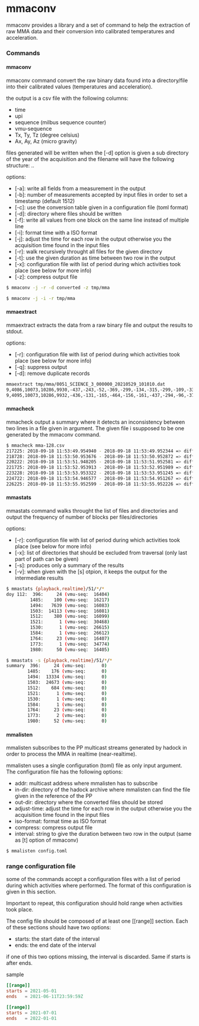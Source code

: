 # mmaconv

mmaconv provides a library and a set of command to help the extraction of raw MMA data and their conversion into calibrated temperatures and acceleration.

### Commands

#### mmaconv

mmaconv command convert the raw binary data found into a directory/file into their calibrated values (temperatures and acceleration).

the output is a csv file with the following columns:

* time
* upi
* sequence (milbus sequence counter)
* vmu-sequence
* Tx, Ty, Tz (degree celsius)
* Ax, Ay, Az (micro gravity)

files generated will be written when the [-d] option is given a sub directory of the year of the acquisition and the filename will have the following structure: <doy acq>.<doy gen>.<ext>

options:

* [-a]: write all fields from a measurement in the output
* [-b]: number of measurements accepted by input files in order to set a timestamp (default 1512)
* [-c]: use the conversion table given in a configuration file (toml format)
* [-d]: directory where files should be written
* [-f]: write all values from one block on the same line instead of multiple line
* [-i]: format time with a ISO format
* [-j]: adjust the time for each row in the output otherwise you the acquisition time found in the input files
* [-r]: walk recursively throught all files for the given directory
* [-t]: use the given duration as time between two row in the output
* [-x]: configuration file with list of period during which activities took place (see below for more info)
* [-z]: compress output file

```bash
$ mmaconv -j -r -d converted -z tmp/mma

$ mmaconv -j -i -r tmp/mma
```

#### mmaextract

mmaextract extracts the data from a raw binary file and output the results to stdout.

options:

* [-r]: configuration file with list of period during which activities took place (see below for more info)
* [-q]: suppress output
* [-d]: remove duplicate records

```bash
mmaextract tmp/mma/0051_SCIENCE_3_000000_20210529_101010.dat
9,4086,10073,10286,9930,-437,-243,-52,-369,-299,-134,-315,-299,-109,-336,-283,-20,-355,-293,-39,-373,-276,-19,-422,-286,-28,-457,-219,-68,-450,-135,-133
9,4095,10073,10286,9932,-436,-131,-165,-464,-156,-161,-437,-294,-96,-376,-351,-73,-326,-334,-36,-355,-284,-25,-361,-250,-1,-393,-220,-33,-412,-175,-60
```

#### mmacheck

mmacheck output a summary where it detects an inconsistency between two lines in a file given in argument. The given file i ssupposed to be one generated by the mmaconv command.

```bash
$ mmacheck mma-128.csv
217225: 2018-09-18 11:53:49.954940 - 2018-09-18 11:53:49.952344 => diff:   -2.596ms (prev:  56167, curr:  56176, delta:      9)
218728: 2018-09-18 11:53:50.953676 - 2018-09-18 11:53:50.952872 => diff:     -804µs (prev:  57670, curr:  57679, delta:      9)
220222: 2018-09-18 11:53:51.948205 - 2018-09-18 11:53:51.952581 => diff:    4.376ms (prev:  59164, curr:  59173, delta:      9)
221725: 2018-09-18 11:53:52.953913 - 2018-09-18 11:53:52.951989 => diff:   -1.924ms (prev:  60667, curr:  60676, delta:      9)
223228: 2018-09-18 11:53:53.953322 - 2018-09-18 11:53:53.951245 => diff:   -2.077ms (prev:  62170, curr:  62179, delta:      9)
224722: 2018-09-18 11:53:54.946577 - 2018-09-18 11:53:54.951267 => diff:     4.69ms (prev:  63664, curr:  63673, delta:      9)
226225: 2018-09-18 11:53:55.952599 - 2018-09-18 11:53:55.952226 => diff:     -373µs (prev:  65167, curr:  65176, delta:      9)
```

#### mmastats

mmastats command walks throught the list of files and directories and output the frequency of number of blocks per files/directories

options:

* [-r]: configuration file with list of period during which activities took place (see below for more info)
* [-x]: list of directories that should be excluded from traversal (only last part of path can be given)
* [-s]: produces only a summary of the results
* [-v]: when given with the [s] otpion, it keeps the output for the intermediate results

```bash
$ mmastats {playback,realtime}/51/*/*
doy 112:  396:     24 (vmu-seq:  16404)
         1485:    100 (vmu-seq:  16217)
         1494:   7639 (vmu-seq:  16083)
         1503:  14113 (vmu-seq:  16081)
         1512:    380 (vmu-seq:  16099)
         1521:      1 (vmu-seq:  30468)
         1530:      1 (vmu-seq:  26615)
         1584:      1 (vmu-seq:  26612)
         1764:     23 (vmu-seq:  16407)
         1773:      1 (vmu-seq:  34774)
         1980:     50 (vmu-seq:  16405)

$ mmastats -s {playback,realtime}/51/*/*
summary  396:     24 (vmu-seq:      0)
        1485:    176 (vmu-seq:      0)
        1494:  13334 (vmu-seq:      0)
        1503:  24673 (vmu-seq:      0)
        1512:    684 (vmu-seq:      0)
        1521:      1 (vmu-seq:      0)
        1530:      1 (vmu-seq:      0)
        1584:      1 (vmu-seq:      0)
        1764:     23 (vmu-seq:      0)
        1773:      2 (vmu-seq:      0)
        1980:     52 (vmu-seq:      0)
```

#### mmalisten

mmalisten subscribes to the PP multicast streams generated by hadock in order to process the MMA in realtime (near-realtime).

mmalisten uses a single configuration (toml) file as only input argument. The configuration file has the following options:

* addr: multicast address where mmalisten has to subscribe
* in-dir: directory of the hadock archive where mmalisten can find the file given in the reference of the PP
* out-dir: directory where the converted files should be stored
* adjust-time: adjust the time for each row in the output otherwise you the acquisition time found in the input files
* iso-format: format time as ISO format
* compress: compress output file
* interval: string to give the duration between two row in the output (same as [t] option of mmaconv)

```bash
$ mmalisten config.toml
```

### range configuration file

some of the commands accept a configuration files with a list of period during which activities where performed. The format of this configuration is given in this section.

Important to repeat, this configuration should hold range when activities took place.

The config file should be composed of at least one [[range]] section. Each of these sections should have two options:

* starts: the start date of the interval
* ends: the end date of the interval

if one of this two options missing, the interval is discarded. Same if starts is after ends.

sample

```toml
[[range]]
starts = 2021-05-01
ends   = 2021-06-11T23:59:59Z

[[range]]
starts = 2021-07-01
ends   = 2022-01-01
```
